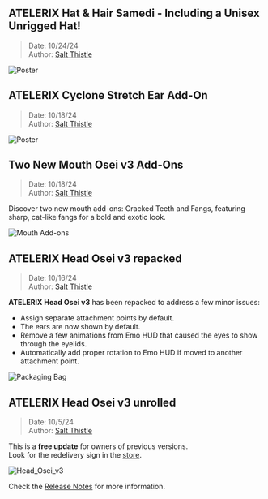 ## **ATELERIX Hat & Hair Samedi** - Including a Unisex Unrigged Hat!
> Date: 10/24/24\
> Author: [Salt Thistle](https://my.secondlife.com/salt.thistle)

![Poster](![image](https://github.com/user-attachments/assets/f2927b45-f438-461f-9988-5fa77dc92024)
)

## **ATELERIX Cyclone Stretch Ear** Add-On
> Date: 10/18/24\
> Author: [Salt Thistle](https://my.secondlife.com/salt.thistle)

![Poster](https://github.com/user-attachments/assets/99bc0c64-bc59-4011-a065-80c2beb3f9f6)

## Two New **Mouth Osei v3** Add-Ons
> Date: 10/18/24\
> Author: [Salt Thistle](https://my.secondlife.com/salt.thistle)

Discover two new mouth add-ons: Cracked Teeth and Fangs, featuring sharp, cat-like fangs for a bold and exotic look.

![Mouth Add-ons](https://github.com/user-attachments/assets/f399d99b-9525-49b9-af27-c58be4db8b54)

## **ATELERIX Head Osei v3** repacked
> Date: 10/16/24\
> Author: [Salt Thistle](https://my.secondlife.com/salt.thistle)

**ATELERIX Head Osei v3** has been repacked to address a few minor issues:
* Assign separate attachment points by default.
* The ears are now shown by default.
* Remove a few animations from Emo HUD that caused the eyes to show through the eyelids.
* Automatically add proper rotation to Emo HUD if moved to another attachment point.

![Packaging Bag](https://github.com/user-attachments/assets/7b9c7c71-f83c-4911-ac7b-b06491249a2a)

## **ATELERIX Head Osei v3** unrolled
> Date: 10/5/24\
> Author: [Salt Thistle](https://my.secondlife.com/salt.thistle)

This is a **free update** for owners of previous versions.\
Look for the redelivery sign in the [store](https://maps.secondlife.com/secondlife/Ethos/187/116/501).

![Head_Osei_v3](https://github.com/user-attachments/assets/912ec56b-b064-475d-8de7-b0353380caaa)

Check the [Release Notes](/store/atelerix/head-osei-v3-release-notes) for more information.
